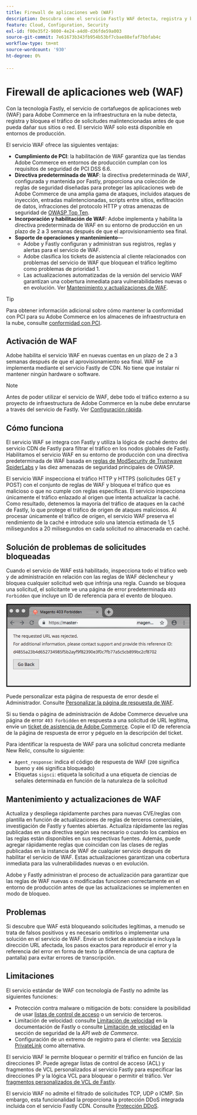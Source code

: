 ```yaml
---
title: Firewall de aplicaciones web (WAF)
description: Descubra cómo el servicio Fastly WAF detecta, registra y bloquea el tráfico de solicitudes maliciosas antes de que pueda dañar la red o los sitios de Adobe Commerce.
feature: Cloud, Configuration, Security
exl-id: f00e35f2-9800-4e24-a4d0-d36fde59a003
source-git-commit: 7e61673b343fb954b53bf7cbae88efaf7bbfab4c
workflow-type: tm+mt
source-wordcount: '930'
ht-degree: 0%

---
```


# Firewall de aplicaciones web (WAF)

Con la tecnología Fastly, el servicio de cortafuegos de aplicaciones web (WAF) para Adobe Commerce en la infraestructura en la nube detecta, registra y bloquea el tráfico de solicitudes malintencionadas antes de que pueda dañar sus sitios o red. El servicio WAF solo está disponible en entornos de producción.

El servicio WAF ofrece las siguientes ventajas:

- **Cumplimiento de PCI**: la habilitación de WAF garantiza que las tiendas Adobe Commerce en entornos de producción cumplan con los requisitos de seguridad de PCI DSS 6.6.
- **Directiva predeterminada de WAF**: la directiva predeterminada de WAF, configurada y mantenida por Fastly, proporciona una colección de reglas de seguridad diseñadas para proteger las aplicaciones web de Adobe Commerce de una amplia gama de ataques, incluidos ataques de inyección, entradas malintencionadas, scripts entre sitios, exfiltración de datos, infracciones del protocolo HTTP y otras amenazas de seguridad de [OWASP Top Ten](https://owasp.org/www-project-top-ten/).
- **Incorporación y habilitación de WAF**: Adobe implementa y habilita la directiva predeterminada de WAF en su entorno de producción en un plazo de 2 a 3 semanas después de que el aprovisionamiento sea final.
- **Soporte de operaciones y mantenimiento**—
   - Adobe y Fastly configuran y administran sus registros, reglas y alertas para el servicio de WAF.
   - Adobe clasifica los tickets de asistencia al cliente relacionados con problemas del servicio de WAF que bloquean el tráfico legítimo como problemas de prioridad 1.
   - Las actualizaciones automatizadas de la versión del servicio WAF garantizan una cobertura inmediata para vulnerabilidades nuevas o en evolución. Ver [Mantenimiento y actualizaciones de WAF](#waf-maintenance-and-updates).

>[!TIP]
>
>Para obtener información adicional sobre cómo mantener la conformidad con PCI para su Adobe Commerce en los almacenes de infraestructura en la nube, consulte [conformidad con PCI](https://business.adobe.com/products/magento/pci-compliance.html).

## Activación de WAF

Adobe habilita el servicio WAF en nuevas cuentas en un plazo de 2 a 3 semanas después de que el aprovisionamiento sea final. WAF se implementa mediante el servicio Fastly de CDN. No tiene que instalar ni mantener ningún hardware o software.

>[!NOTE]
>
>Antes de poder utilizar el servicio de WAF, debe todo el tráfico externo a su proyecto de infraestructura de Adobe Commerce en la nube debe enrutarse a través del servicio de Fastly. Ver [Configuración rápida](fastly-configuration.md).

## Cómo funciona

El servicio WAF se integra con Fastly y utiliza la lógica de caché dentro del servicio CDN de Fastly para filtrar el tráfico en los nodos globales de Fastly. Habilitamos el servicio WAF en su entorno de producción con una directiva predeterminada de WAF basada en [reglas de ModSecurity de Trustwave SpiderLabs](https://github.com/owasp-modsecurity/ModSecurity) y las diez amenazas de seguridad principales de OWASP.

El servicio WAF inspecciona el tráfico HTTP y HTTPS (solicitudes GET y POST) con el conjunto de reglas de WAF y bloquea el tráfico que es malicioso o que no cumple con reglas específicas. El servicio inspecciona únicamente el tráfico enlazado al origen que intenta actualizar la caché. Como resultado, detenemos la mayoría del tráfico de ataques en la caché de Fastly, lo que protege el tráfico de origen de ataques maliciosos. Al procesar únicamente el tráfico de origen, el servicio WAF preserva el rendimiento de la caché e introduce solo una latencia estimada de 1,5 milisegundos a 20 milisegundos en cada solicitud no almacenada en caché.

## Solución de problemas de solicitudes bloqueadas

Cuando el servicio de WAF está habilitado, inspecciona todo el tráfico web y de administración en relación con las reglas de WAF déclencheur y bloquea cualquier solicitud web que infrinja una regla. Cuando se bloquea una solicitud, el solicitante ve una página de error predeterminada `403 Forbidden` que incluye un ID de referencia para el evento de bloqueo.

![Página de error de WAF](../../assets/cdn/fastly-waf-403-error.png)

Puede personalizar esta página de respuesta de error desde el Administrador. Consulte [Personalizar la página de respuesta de WAF](fastly-custom-response.md#customize-the-waf-error-page).

Si su tienda o página de administración de Adobe Commerce devuelve una página de error `403 Forbidden` en respuesta a una solicitud de URL legítima, envíe un [ticket de asistencia de Adobe Commerce](https://experienceleague.adobe.com/en/docs/commerce-knowledge-base/kb/help-center-guide/magento-help-center-user-guide#support-case). Copie el ID de referencia de la página de respuesta de error y péguelo en la descripción del ticket.

Para identificar la respuesta de WAF para una solicitud concreta mediante New Relic, consulte lo siguiente:

- `Agent_response`: indica el código de respuesta de WAF (`200` significa bueno y `406` significa bloqueado)
- Etiquetas `sigsci`: etiqueta la solicitud a una etiqueta de ciencias de señales determinada en función de la naturaleza de la solicitud

## Mantenimiento y actualizaciones de WAF

Actualiza y despliega rápidamente parches para nuevas CVE/reglas con plantilla en función de actualizaciones de reglas de terceros comerciales, investigación de Fastly y fuentes abiertas. Actualiza rápidamente las reglas publicadas en una directiva según sea necesario o cuando los cambios en las reglas están disponibles en sus respectivas fuentes. Además, puede agregar rápidamente reglas que coincidan con las clases de reglas publicadas en la instancia de WAF de cualquier servicio después de habilitar el servicio de WAF. Estas actualizaciones garantizan una cobertura inmediata para las vulnerabilidades nuevas o en evolución.

Adobe y Fastly administran el proceso de actualización para garantizar que las reglas de WAF nuevas o modificadas funcionen correctamente en el entorno de producción antes de que las actualizaciones se implementen en modo de bloqueo.

## Problemas

Si descubre que WAF está bloqueando solicitudes legítimas, a menudo se trata de falsos positivos y es necesario omitirlos o implementar una solución en el servicio de WAF. Envíe un ticket de asistencia e incluya la dirección URL afectada, los pasos exactos para reproducir el error y la referencia del error en forma de texto (a diferencia de una captura de pantalla) para evitar errores de transcripción.

## Limitaciones

El servicio estándar de WAF con tecnología de Fastly no admite las siguientes funciones:

- Protección contra malware o mitigación de bots: considere la posibilidad de usar [listas de control de acceso](./fastly-vcl-allowlist.md) o un servicio de terceros.
- Limitación de velocidad: consulte [Limitación de velocidad](https://github.com/fastly/fastly-magento2/blob/master/Documentation/Guides/RATE-LIMITING.md) en la documentación de Fastly o consulte [Limitación de velocidad](https://developer.adobe.com/commerce/webapi/get-started/rate-limiting/) en la sección de seguridad de la _API web de Commerce_.
- Configuración de un extremo de registro para el cliente: vea [Servicio PrivateLink](../development/privatelink-service.md) como alternativa.

El servicio WAF le permite bloquear o permitir el tráfico en función de las direcciones IP. Puede agregar listas de control de acceso (ACL) y fragmentos de VCL personalizados al servicio Fastly para especificar las direcciones IP y la lógica VCL para bloquear o permitir el tráfico. Ver [fragmentos personalizados de VCL de Fastly](fastly-vcl-custom-snippets.md).

El servicio WAF no admite el filtrado de solicitudes TCP, UDP o ICMP. Sin embargo, esta funcionalidad la proporciona la protección DDoS integrada incluida con el servicio Fastly CDN. Consulte [Protección DDoS](fastly.md#ddos-protection).
